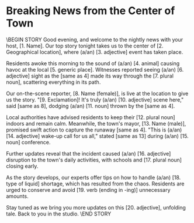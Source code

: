 # Breaking News from the Center of Town

\\BEGIN STORY
Good evening, and welcome to the nightly news with your host, [1. Name]. Our top story tonight takes us to the center of [2. Geographical location], where (a/an) [3. adjective] event has taken place.

Residents awoke this morning to the sound of (a/an) [4. animal] causing havoc at the local [5. generic place]. Witnesses reported seeing (a/an) [6. adjective] sight as the [same as 4] made its way through the [7. plural noun], scattering everything in its path.

Our on-the-scene reporter, [8. Name (female)], is live at the location to give us the story. "[9. Exclamation]! It's truly (a/an) [10. adjective] scene here," said [same as 8], dodging (a/an) [11. noun] thrown by the [same as 4].

Local authorities have advised residents to keep their [12. plural noun] indoors and remain calm. Meanwhile, the town's mayor, [13. Name (male)], promised swift action to capture the runaway [same as 4]. "This is (a/an) [14. adjective] wake-up call for us all," stated [same as 13] during (a/an) [15. noun] conference.

Further updates reveal that the incident caused (a/an) [16. adjective] disruption to the town's daily activities, with schools and [17. plural noun] closing early.

As the story develops, our experts offer tips on how to handle (a/an) [18. type of liquid] shortage, which has resulted from the chaos. Residents are urged to conserve and avoid [19. verb (ending in -ing)] unnecessary amounts.

Stay tuned as we bring you more updates on this [20. adjective], unfolding tale. Back to you in the studio.
\\END STORY